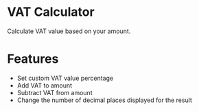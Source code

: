 # VAT Calculator

Calculate VAT value based on your amount.

# Features

* Set custom VAT value percentage
* Add VAT to amount
* Subtract VAT from amount
* Change the number of decimal places displayed for the result
